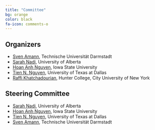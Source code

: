 ```yaml
---
title: "Committee"
bg: orange
color: black
fa-icon: comments-o
---
```


## Organizers

* [Sven Amann](http://sven-amann.de), Technische Universität Darmstadt
* [Sarah Nadi](http://www.sarahnadi.org/), University of Alberta
* [Hoan Anh Nguyen](https://sites.google.com/site/nguyenanhhoan/), Iowa State University
* [Tien N. Nguyen](http://www.utdallas.edu/~tien.n.nguyen/), University of Texas at Dallas
* [Raffi Khatchadourian](http://www.cs.hunter.cuny.edu/~Raffi.Khatchadourian99), Hunter College, City University of New York

## Steering Committee

* [Sarah Nadi](http://www.sarahnadi.org/), University of Alberta
* [Hoan Anh Nguyen](https://sites.google.com/site/nguyenanhhoan/), Iowa State University
* [Tien N. Nguyen](http://www.utdallas.edu/~tien.n.nguyen/), University of Texas at Dallas
* [Sven Amann](http://sven-amann.de), Technische Universität Darmstadt
